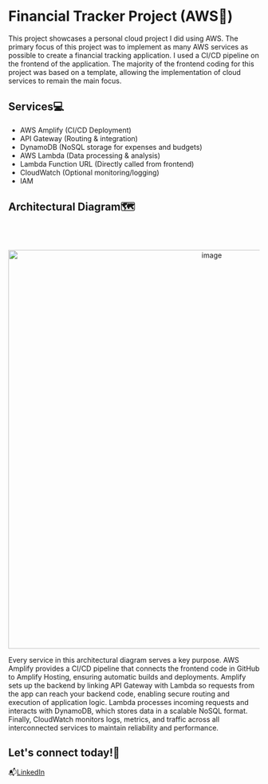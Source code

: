 # Financial Tracker Project (AWS🚀)
 This project showcases a personal cloud project I did using AWS. The primary focus of this project was to implement as many AWS services as possible to create a financial tracking application. I used a CI/CD pipeline on the frontend of the application. The majority of the frontend coding for this project was based on a template, allowing the implementation of cloud services to remain the main focus.
## Services💻
- AWS Amplify (CI/CD Deployment)
- API Gateway (Routing & integration)        
- DynamoDB (NoSQL storage for expenses and budgets)
- AWS Lambda (Data processing & analysis)
- Lambda Function URL (Directly called from frontend)
- CloudWatch (Optional monitoring/logging)
- IAM
## Architectural Diagram🗺️
<br><br>
<p align= "center"> <img width="800" height="800" alt="image" src="https://github.com/user-attachments/assets/744f4fe8-f7da-4edd-92f3-22c1d2394413" /> <p>
Every service in this architectural diagram serves a key purpose. AWS Amplify provides a CI/CD pipeline that connects the frontend code in GitHub to Amplify Hosting, ensuring automatic builds and deployments. Amplify sets up the backend by linking API Gateway with Lambda so requests from the app can reach your backend code, enabling secure routing and execution of application logic. Lambda processes incoming requests and interacts with DynamoDB, which stores data in a scalable NoSQL format. Finally, CloudWatch monitors logs, metrics, and traffic across all interconnected services to maintain reliability and performance.
 
## Let's connect today!📱
📬[LinkedIn](https://www.linkedin.com/in/jhayden-poole/)
